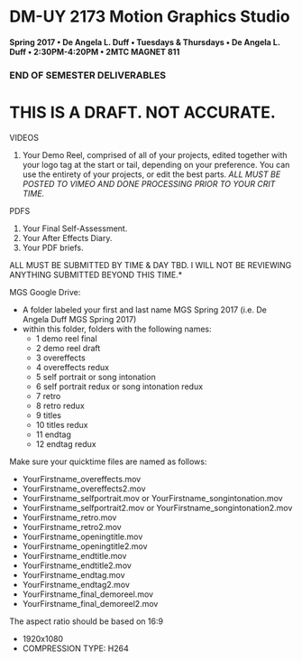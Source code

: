 # DM-UY 2173 Motion Graphics Studio

#### Spring 2017 • De Angela L. Duff • Tuesdays &amp; Thursdays • De Angela L. Duff • 2:30PM-4:20PM • 2MTC MAGNET 811

### END OF SEMESTER DELIVERABLES
# THIS IS A DRAFT. NOT ACCURATE.

VIDEOS
1. Your Demo Reel, comprised of all of your projects, edited together with your logo tag at the start or tail, depending on your preference. You can use the entirety of your projects, or edit the best parts.
*ALL MUST BE POSTED TO VIMEO AND DONE PROCESSING PRIOR TO YOUR CRIT TIME.*

PDFS
1. Your Final Self-Assessment.
2. Your After Effects Diary.
3. Your PDF briefs.

ALL MUST BE SUBMITTED BY TIME & DAY TBD. I WILL NOT BE REVIEWING ANYTHING SUBMITTED BEYOND THIS TIME.*


MGS Google Drive:

* A folder labeled your first and last name MGS Spring 2017 (i.e. De Angela Duff MGS Spring 2017)
* within this folder, folders with the following names:
    * 1 demo reel final
    * 2 demo reel draft
    * 3 overeffects
    * 4 overeffects redux
    * 5 self portrait or song intonation
    * 6 self portrait redux or song intonation redux
    * 7 retro
    * 8 retro redux
    * 9 titles
    * 10 titles redux
    * 11 endtag
    * 12 endtag redux
 

Make sure your quicktime files are named as follows:
* YourFirstname_overeffects.mov
* YourFirstname_overeffects2.mov
* YourFirstname_selfportrait.mov or YourFirstname_songintonation.mov
* YourFirstname_selfportrait2.mov or YourFirstname_songintonation2.mov
* YourFirstname_retro.mov
* YourFirstname_retro2.mov
* YourFirstname_openingtitle.mov
* YourFirstname_openingtitle2.mov
* YourFirstname_endtitle.mov
* YourFirstname_endtitle2.mov
* YourFirstname_endtag.mov
* YourFirstname_endtag2.mov
* YourFirstname_final_demoreel.mov
* YourFirstname_final_demoreel2.mov


The aspect ratio should be based on 16:9
* 1920x1080
* COMPRESSION TYPE: H264